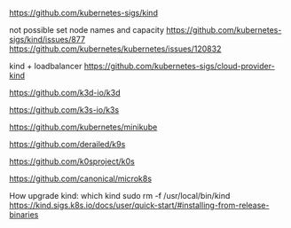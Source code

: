 https://github.com/kubernetes-sigs/kind

not possible set node names and capacity
https://github.com/kubernetes-sigs/kind/issues/877
https://github.com/kubernetes/kubernetes/issues/120832

kind + loadbalancer https://github.com/kubernetes-sigs/cloud-provider-kind

https://github.com/k3d-io/k3d

https://github.com/k3s-io/k3s

https://github.com/kubernetes/minikube

https://github.com/derailed/k9s

https://github.com/k0sproject/k0s

https://github.com/canonical/microk8s

How upgrade kind:
which kind
sudo rm -f /usr/local/bin/kind
https://kind.sigs.k8s.io/docs/user/quick-start/#installing-from-release-binaries